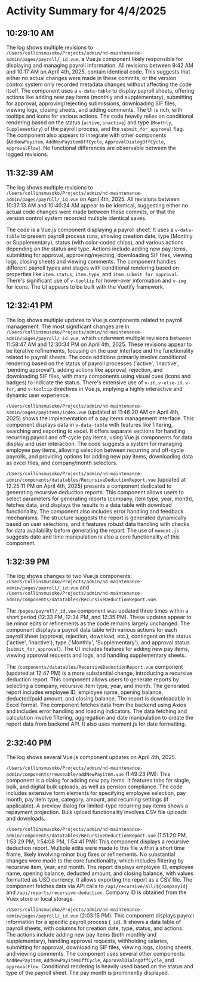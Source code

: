 # Activity Summary for 4/4/2025

## 10:29:10 AM
The log shows multiple revisions to `/Users/collinsmusoko/Projects/admin/nd-maintenance-admin/pages/payroll/_id.vue`, a Vue.js component likely responsible for displaying and managing payroll information.  All revisions between 9:42 AM and 10:17 AM on April 4th, 2025,  contain identical code. This suggests that either no actual changes were made in these commits, or the version control system only recorded metadata changes without affecting the code itself. The component uses a `v-data-table` to display payroll sheets, offering actions like adding new pay items (monthly and supplementary),  submitting for approval, approving/rejecting submissions, downloading SIF files, viewing logs, closing sheets, and adding comments.  The UI is rich, with tooltips and icons for various actions.  The code heavily relies on conditional rendering based on the status (`active`, `inactive`) and type (`Monthly`, `Supplementary`) of the payroll process, and the `submit_for_approval` flag.  The component also appears to integrate with other components (`AddNewPayitem`, `AddNewPayitemOffCycle`, `ApprovalDialogOffCycle`, `approvalFlow`).  No functional differences are observable between the logged revisions.


## 11:32:39 AM
The log shows multiple revisions to `/Users/collinsmusoko/Projects/admin/nd-maintenance-admin/pages/payroll/_id.vue` on April 4th, 2025.  All revisions between 10:37:13 AM and 10:40:24 AM appear to be identical, suggesting either no actual code changes were made between these commits, or that the version control system recorded multiple identical saves.

The code is a Vue.js component displaying a payroll sheet. It uses a `v-data-table` to present payroll process runs, showing creation date, type (Monthly or Supplementary), status (with color-coded chips), and various actions depending on the status and type.  Actions include adding new pay items, submitting for approval, approving/rejecting, downloading SIF files, viewing logs, closing sheets and viewing comments. The component handles different payroll types and stages with conditional rendering based on properties like `item.status`, `item.type`, and `item.submit_for_approval`.  There's significant use of `v-tooltip` for hover-over information and `v-img` for icons.  The UI appears to be built with the Vuetify framework.


## 12:32:41 PM
The log shows multiple updates to Vue.js components related to payroll management.  The most significant changes are in `/Users/collinsmusoko/Projects/admin/nd-maintenance-admin/pages/payroll/_id.vue`, which underwent multiple revisions between 11:58:47 AM and 12:30:34 PM on April 4th, 2025.  These revisions appear to be iterative refinements, focusing on the user interface and the functionality related to payroll sheets.  The code additions primarily involve conditional rendering based on the status of payroll processes ('active', 'inactive', 'pending approval'), adding actions like approval, rejection, and downloading SIF files, with many components using visual cues (icons and badges) to indicate the status.  There's extensive use of `v-if`, `v-else-if`, `v-for`, and `v-tooltip` directives in Vue.js, implying a highly interactive and dynamic user experience.

`/Users/collinsmusoko/Projects/admin/nd-maintenance-admin/pages/payitems/index.vue` (updated at 11:46:20 AM on April 4th, 2025) shows the implementation of a pay items management interface. This component displays data in `v-data-table` with features like filtering, searching and exporting to excel. It offers separate sections for handling recurring payroll and off-cycle pay items, using Vue.js components for data display and user interaction.  The code suggests a system for managing employee pay items, allowing selection between recurring and off-cycle payrolls, and providing options for adding new pay items, downloading data as excel files, and company/month selectors.

`/Users/collinsmusoko/Projects/admin/nd-maintenance-admin/components/datatables/RecursiveDeductionReport.vue` (updated at 12:25:11 PM on April 4th, 2025) presents a component dedicated to generating recursive deduction reports. This component allows users to select parameters for generating reports (company, item type, year, month), fetches data, and displays the results in a data table with download functionality.  The component also includes error handling and feedback mechanisms.  The structure suggests the report is generated dynamically based on user selections, and it features robust data handling with checks for data availability before generating the report. The use of `moment.js` suggests date and time manipulation is also a core functionality of this component.


## 1:32:39 PM
The log shows changes to two Vue.js components: `/Users/collinsmusoko/Projects/admin/nd-maintenance-admin/pages/payroll/_id.vue` and `/Users/collinsmusoko/Projects/admin/nd-maintenance-admin/components/datatables/RecursiveDeductionReport.vue`.

The `/pages/payroll/_id.vue` component was updated three times within a short period (12:33 PM, 12:34 PM, and 12:35 PM).  These updates appear to be minor edits or refinements as the code remains largely unchanged.  The component displays a payroll data table with various actions for each payroll sheet (approval, rejection, download, etc.), contingent on the status ('active', 'inactive'), type ('Monthly', 'Supplementary'), and approval status (`submit_for_approval`).  The UI includes features for adding new pay items, viewing approval requests and logs, and handling supplementary sheets.

The `/components/datatables/RecursiveDeductionReport.vue` component (updated at 12:47 PM) is a more substantial change, introducing a recursive deduction report.  This component allows users to generate reports by selecting a company, recursive item type, year, and month. The generated report includes employee ID, employee name, opening balance, deducted/paid amount, and closing balance. The report is downloadable in Excel format. The component fetches data from the backend using Axios and includes error handling and loading indicators. The data fetching and calculation involve filtering, aggregation and date manipulation to create the report data from backend API.  It also uses moment.js for date formatting.


## 2:32:40 PM
The log shows several Vue.js component updates on April 4th, 2025.

`/Users/collinsmusoko/Projects/admin/nd-maintenance-admin/components/reuseable/addNewPayitem.vue` (1:49:23 PM): This component is a dialog for adding new pay items.  It features tabs for single, bulk, and digital bulk uploads, as well as pension compliance. The code includes extensive form elements for specifying employee selection, pay month, pay item type, category, amount, and recurring settings (if applicable).  A preview dialog for limited-type recurring pay items shows a repayment projection. Bulk upload functionality involves CSV file uploads and downloads.

`/Users/collinsmusoko/Projects/admin/nd-maintenance-admin/components/datatables/RecursiveDeductionReport.vue` (1:51:20 PM, 1:53:29 PM, 1:54:08 PM, 1:54:41 PM): This component displays a recursive deduction report.  Multiple edits were made to this file within a short time frame, likely involving minor bug fixes or refinements. No substantial changes were made to the core functionality, which includes filtering by recursive item, year, and month. The report displays employee ID, employee name, opening balance, deducted amount, and closing balance, with values formatted as USD currency.  It allows exporting the report as a CSV file. The component fetches data via API calls to `/api/recursive/all/${companyId}` and `/api/reports/recursive-deduction`.  Company ID is obtained from the Vuex store or local storage.


`/Users/collinsmusoko/Projects/admin/nd-maintenance-admin/pages/payroll/_id.vue` (2:03:15 PM): This component displays payroll information for a specific payroll process (`_id`). It shows a data table of payroll sheets, with columns for creation date, type, status, and actions. The actions include adding new pay items (both monthly and supplementary), handling approval requests, withholding salaries, submitting for approval, downloading SIF files, viewing logs, closing sheets, and viewing comments. The component uses several other components: `AddNewPayitem`, `AddNewPayitemOffCycle`, `ApprovalDialogOffCycle`, and `approvalFlow`.  Conditional rendering is heavily used based on the status and type of the payroll sheet.  The pay month is prominently displayed.
